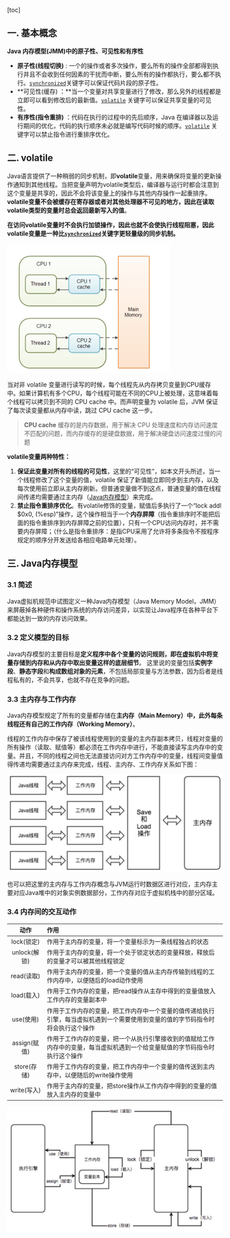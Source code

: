 [toc]

## 一. 基本概念

**Java 内存模型(JMM)中的原子性、可见性和有序性**

- **原子性(线程切换)** : 一个的操作或者多次操作，要么所有的操作全部都得到执行并且不会收到任何因素的干扰而中断，要么所有的操作都执行，要么都不执行。[`synchronized`](synchronized关键字详解.md)关键字可以保证代码片段的原子性。
- **可见性(缓存) ：**当一个变量对共享变量进行了修改，那么另外的线程都是立即可以看到修改后的最新值。[`volatile`](volatile关键字详解.md)  关键字可以保证共享变量的可见性。
- **有序性(指令重排)** ：代码在执行的过程中的先后顺序，Java 在编译器以及运行期间的优化，代码的执行顺序未必就是编写代码时候的顺序。[`volatile`](volatile关键字详解.md) 关键字可以禁止指令进行重排序优化。

## 二. volatile

Java语言提供了一种稍弱的同步机制，即**volatile**变量，用来确保将变量的更新操作通知到其他线程。当把变量声明为volatile类型后，编译器与运行时都会注意到这个变量是共享的，因此不会将该变量上的操作与其他内存操作一起重排序。**volatile变量不会被缓存在寄存器或者对其他处理器不可见的地方，因此在读取volatile类型的变量时总会返回最新写入的值**。

**在访问volatile变量时不会执行加锁操作，因此也就不会使执行线程阻塞，因此volatile变量是一种比[`synchronized`](synchronized关键字详解.md)关键字更轻量级的同步机制。**

<img src="../../resource/thread/jmm.png" alt="jmm" style="zoom:60%;" />

当对非 volatile 变量进行读写的时候，每个线程先从内存拷贝变量到CPU缓存中。如果计算机有多个CPU，每个线程可能在不同的CPU上被处理，这意味着每个线程可以拷贝到不同的 CPU cache 中。而声明变量为 volatile 后，JVM 保证了每次读变量都从内存中读，跳过 CPU cache 这一步。

> **CPU cache** 缓存的是内存数据，用于解决 CPU 处理速度和内存访问速度不匹配的问题，而内存缓存的是硬盘数据，用于解决硬盘访问速度过慢的问题

**volatile变量两种特性：**

1. **保证此变量对所有的线程的可见性**，这里的“可见性”，如本文开头所述，当一个线程修改了这个变量的值，volatile 保证了新值能立即同步到主内存，以及每次使用前立即从主内存刷新。但普通变量做不到这点，普通变量的值在线程间传递均需要通过主内存（[Java内存模型](#3-Java内存模型)）来完成。
2. **禁止指令重排序优化**。有volatile修饰的变量，赋值后多执行了一个“lock addl $0x0, (%esp)”操作，这个操作相当于一个**内存屏障**（指令重排序时不能把后面的指令重排序到内存屏障之前的位置），只有一个CPU访问内存时，并不需要内存屏障；（什么是指令重排序：是指CPU采用了允许将多条指令不按程序规定的顺序分开发送给各相应电路单元处理）。

## 三. Java内存模型

### 3.1 简述

Java虚拟机规范中试图定义一种Java内存模型（Java Memory Model，JMM）来屏蔽掉各种硬件和操作系统的内存访问差异，以实现让Java程序在各种平台下都能达到一致的内存访问效果。

### 3.2 定义模型的目标

Java内存模型的主要目标是**定义程序中各个变量的访问规则，即在虚拟机中将变量存储到内存和从内存中取出变量这样的底层细节**。
	这里说的变量包括**实例字段**、**静态字段**和**构成数组对象的元素**，不包括局部变量与方法参数，因为后者是线程私有的，不会共享，也就不存在竞争的问题。

### 3.3 主内存与工作内存

Java内存模型规定了所有的变量都存储在**主内存（Main Memory）**中，此外每条线程还有自己的**工作内存（Working Memory）**。

线程的工作内存中保存了被该线程使用到的变量的主内存副本拷贝，线程对变量的所有操作（读取、赋值等）都必须在工作内存中进行，不能直接读写主内存中的变量。并且，不同的线程之间也无法直接访问对方工作内存中的变量，线程间变量值得传递均需要通过主内存来完成，线程、主内存、工作内存关系如下图：

<img src="../../resource/thread/jmm2.png" alt="jmm2" style="zoom:50%;" />

也可以把这里的主内存与工作内存概念与JVM运行时数据区进行对应，主内存主要对应Java堆中的对象实例数据部分，工作内存对应于虚拟机栈中的部分区域。

### 3.4 内存间的交互动作

|     动作     | 作用                                                         |
| :----------: | :----------------------------------------------------------- |
|  lock(锁定)  | 作用于主内存的变量，将一个变量标示为一条线程独占的状态       |
| unlock(解锁) | 作用于主内存的变量，将一个处于锁定状态的变量释放，释放后的变量才可以被其他线程锁定 |
|  read(读取)  | 作用于主内存的变量，把一个变量的值从主内存传输到线程的工作内存中，以便随后的load动作使用 |
|  load(载入)  | 作用于工作内存的变量，把read操作从主存中得到的变量值放入工作内存的变量副本中 |
|  use(使用)   | 作用于工作内存的变量，把工作内存中一个变量的值传递给执行引擎，每当虚拟机遇到一个需要使用到变量的值的字节码指令时将会执行这个操作 |
| assign(赋值) | 作用于工作内存的变量，把一个从执行引擎接收到的值赋给工作内存中的变量，每当虚拟机遇到一个给变量赋值的字节码指令时执行这个操作 |
| store(存储)  | 作用于工作内存的变量，把工作内存中一个变量的值传送到主内存中，以便随后的write操作使用 |
| write(写入)  | 作用于主内存的变量，把store操作从工作内存中得到的变量的值放入主内存的变量中 |

<img src="../../resource/thread/jmm3.png" alt="jmm3" style="zoom:50%;" />

